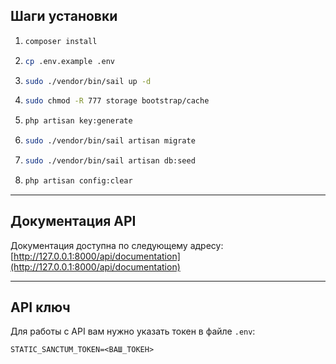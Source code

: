## Шаги установки

1.
   ```bash
   composer install
   ```

2. 
   ```bash
   cp .env.example .env
   ```

3. 
   ```bash
   sudo ./vendor/bin/sail up -d
   ```

4. 
   ```bash
   sudo chmod -R 777 storage bootstrap/cache
   ```

5. 
   ```bash
   php artisan key:generate
   ```

6. 
   ```bash
   sudo ./vendor/bin/sail artisan migrate
   ```

7. 
   ```bash
   sudo ./vendor/bin/sail artisan db:seed
   ```

8. 
   ```bash
   php artisan config:clear
   ```

---

## Документация API

Документация доступна по следующему адресу:
[http://127.0.0.1:8000/api/documentation](http://127.0.0.1:8000/api/documentation)

---

## API ключ

Для работы с API вам нужно указать токен в файле `.env`:

```text
STATIC_SANCTUM_TOKEN=<ВАШ_ТОКЕН>
```
